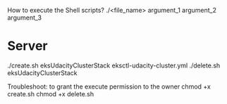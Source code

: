 How to execute the Shell scripts?
./<file_name> argument_1 argument_2 argument_3

# Server
./create.sh eksUdacityClusterStack eksctl-udacity-cluster.yml
./delete.sh eksUdacityClusterStack

Troubleshoot: to grant the execute permission to the owner
chmod +x create.sh
chmod +x delete.sh